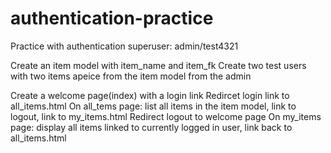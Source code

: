 # authentication-practice

Practice with authentication
superuser: admin/test4321

Create an item model with item_name and item_fk
Create two test users with two items apeice from the item model from the admin

Create a welcome page(index) with a login link
Redircet login link to all_items.html
On all_tems page: list all items in the item model, link to logout, link to my_items.html
Redirect logout to welcome page
On my_items page: display all items linked to currently logged in user, link back to all_items.html
